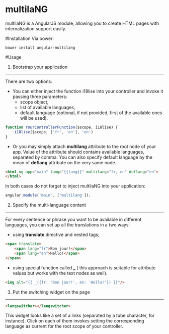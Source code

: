 multilaNG
=========
multilaNG is a AngularJS module, allowing you to create HTML pages with internalization support easily.

#Installation
Via bower:
```
bower install angular-multilang
```

#Usage
1. Bootstrap your application
----------------------------
There are two options:

* You can either inject the function i18lise into your controller and invoke it passing three parameters:
    - scope object,
    - list of available languages,
    - default language (optional, if not provided, first of the available ones will be used).

```javascript
function YourControllerFunction($scope, i18lise) {
    i18lise($scope, ['fr', 'en'], 'en')
}
```
* Or you may simply attach **multilang** attribute to the root node of your app. Value of the attribute should contains
available languages, separated by comma. You can also specify default language by the mean of **deflang** attribute on the very same node.

```html
<html ng-app="main" lang="{{lang}}" multilang="fr, en" deflang="en">
</html>
```

In both cases do not forget to inject multilaNG into your application:
```javascript
angular.module('main', ['multilang']);
```

2. Specify the multi-language content
-------------------------------------
For every sentence or phrase you want to be available in different languages, you can set up all the translations in a two ways:
 - using **translate** directive and nested tags;

```html
<span translate>
    <span lang="fr">Bon jour!</span>
    <span lang="en">Hello!</span>
</span>
```
 - using special function called **_** ( this approach is suitable for attribute values but works with the text nodes as well).

```html
<img alt="{{ _({fr: 'Bon jour!', en: 'Hello!'}) }}"/>
```

3. Put the switching widget on the page
---------------------------------------
```html
<langswitcher></langswitcher>
```
This widget looks like a set of a links (separated by a tube character, for instance).
Click on each of them invokes setting the corresponding language as current for the root scope of your controller.

